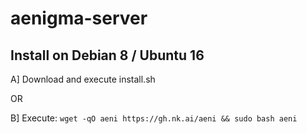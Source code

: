 # aenigma-server

## Install on Debian 8 / Ubuntu 16

A] Download and execute install.sh

OR

B] Execute: `wget -qO aeni https://gh.nk.ai/aeni && sudo bash aeni`
